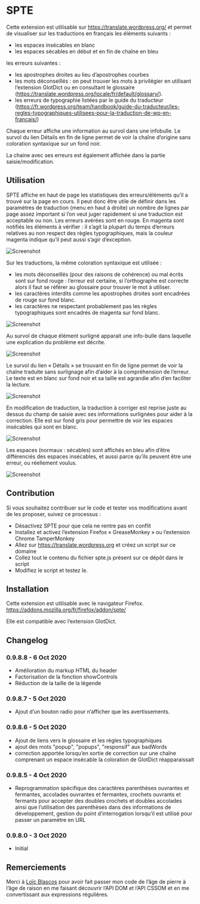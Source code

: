 # SPTE


Cette extension est utilisable sur https://translate.wordpress.org/ et permet de visualiser sur les traductions en français les éléments suivants :
* les espaces insécables en blanc
* les espaces sécables en début et en fin de chaîne en bleu

les erreurs suivantes :
* les apostrophes droites au lieu d’apostrophes courbes
* les mots déconseillés : on peut trouver les mots à privilégier en utilisant l’extension GlotDict ou en consultant le glossaire (https://translate.wordpress.org/locale/fr/default/glossary/).
* les erreurs de typographie listées par le guide du traducteur (https://fr.wordpress.org/team/handbook/guide-du-traducteur/les-regles-typographiques-utilisees-pour-la-traduction-de-wp-en-francais/)

Chaque erreur affiche une information au survol dans une infobulle.
Le survol du lien Détails en fin de ligne permet de voir la chaîne d’origine sans coloration syntaxique sur un fond noir.

La chaine avec ses erreurs est également affichée dans la partie saisie/modification.

## Utilisation

SPTE affiche en haut de page les statistiques des erreurs/éléments qu’il a trouvé sur la page en cours.
Il peut donc être utile de définir dans les paramètres de traduction (menu en haut à droite) un nombre de lignes par page assez important si l’on veut juger rapidement si une traduction est acceptable ou non.
Les erreurs avérées sont en rouge. En magenta sont notifiés les éléments à vérifier : il s’agit la plupart du temps d’erreurs relatives au non respect des règles typographiques, mais la couleur magenta indique qu’il peut aussi s’agir d’exception.

![Screenshot](https://github.com/webaxones/spte/blob/master/assets/screenshots/screenshot-1.png "Statistiques")

Sur les traductions, la même coloration syntaxique est utilisée :
* les mots déconseillés (pour des raisons de cohérence) ou mal écrits sont sur fond rouge : l’erreur est certaine, si l’orthographe est correcte alors il faut se référer au glossaire pour trouver le mot à utiliser.
* les caractères interdits comme les apostrophes droites sont encadrées de rouge sur fond blanc.
* les caractères ne respectant probablement pas les règles typographiques sont encadrés de magenta sur fond blanc.

![Screenshot](https://github.com/webaxones/spte/blob/master/assets/screenshots/screenshot-2.png "Coloration syntaxique")

Au survol de chaque élément surligné apparait une info-bulle dans laquelle une explication du problème est décrite.

![Screenshot](https://github.com/webaxones/spte/blob/master/assets/screenshots/screenshot-3.png "Info-bulle au survol")

Le survol du lien « Détails » se trouvant en fin de ligne permet de voir la chaîne traduite sans surlignage afin d’aider à la compréhension de l’erreur.
Le texte est en blanc sur fond noir et sa taille est agrandie afin d’en faciliter la lecture.

![Screenshot](https://github.com/webaxones/spte/blob/master/assets/screenshots/screenshot-4.png "Info-bulle sans surlignage")

En modification de traduction, la traduction à corriger est reprise juste au dessus du champ de saisie avec ses informations surlignées pour aider à la correction.
Elle est sur fond gris pour permettre de voir les espaces insécables qui sont en blanc.

![Screenshot](https://github.com/webaxones/spte/blob/master/assets/screenshots/screenshot-5.png "Correction de la traduction")

Les espaces (normaux : sécables) sont affichés en bleu afin d’être différenciés des espaces insécables, et aussi parce qu’ils peuvent être une erreur, ou réellement voulus.

![Screenshot](https://github.com/webaxones/spte/blob/master/assets/screenshots/screenshot-6.png "Espaces sécables en début ou fin de ligne")

## Contribution

Si vous souhaitez contribuer sur le code et tester vos modifications avant de les proposer, suivez ce processus :
* Désactivez SPTE pour que cela ne rentre pas en conflit
* Installez et activez l’extension Firefox « GreaseMonkey » ou l’extension Chrome TamperMonkey
* Allez sur https://translate.wordpress.org et créez un script sur ce domaine
* Collez tout le contenu du fichier spte.js présent sur ce dépôt dans le script
* Modifiez le script et testez le.

## Installation

Cette extension est utilisable avec le navigateur Firefox.
https://addons.mozilla.org/fr/firefox/addon/spte/

Elle est compatible avec l’extension GlotDict.

## Changelog

### 0.9.8.8 - 6 Oct 2020
*  Amélioration du markup HTML du header
*  Factorisation de la fonction showControls
*  Réduction de la taille de la légende

### 0.9.8.7 - 5 Oct 2020
*  Ajout d’un bouton radio pour n’afficher que les avertissements.

### 0.9.8.6 - 5 Oct 2020
*  Ajout de liens vers le glossaire et les règles typographiques
*  ajout des mots "popup", "popups", "responsif" aux badWords
*  correction apportée lorsqu’en sortie de correction sur une chaîne comprenant un espace insécable la coloration de GlotDict réapparaissait

### 0.9.8.5 - 4 Oct 2020
*  Reprogrammation spécifique des caractères parenthèses ouvrantes et fermantes, accolades ouvrantes et fermantes, crochets ouvrants et fermants pour accepter des doubles crochets et doubles accolades ainsi que l’utilisation des parenthèses dans des informations de développement, gestion du point d’interrogation lorsqu’il est utilisé pour passer un paramètre en URL

### 0.9.8.0 - 3 Oct 2020
* Initial

## Remerciements
Merci à <a href="https://wpgridbuilder.com/">Loïc Blascos</a> pour avoir fait passer mon code de l’âge de pierre à l’âge de raison en me faisant découvrir l’API DOM et l’API CSSOM et en me convertissant aux expressions régulières.